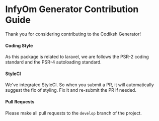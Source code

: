 # InfyOm Generator Contribution Guide

Thank you for considering contributing to the Codiksh Generator!

#### Coding Style
As this package is related to laravel, we are follows the PSR-2 coding standard and the PSR-4 autoloading standard.

#### StyleCI
We've integrated StyleCI. So when you submit a PR, it will automatically suggest the fix of styling. Fix it and re-submit the PR if needed.

#### Pull Requests
Please make all pull requests to the `develop` branch of the project.
